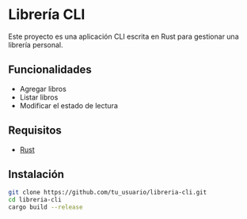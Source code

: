 # Librería CLI

Este proyecto es una aplicación CLI escrita en Rust para gestionar una librería personal.

## Funcionalidades

- Agregar libros
- Listar libros
- Modificar el estado de lectura

## Requisitos

- [Rust](https://www.rust-lang.org/tools/install)

## Instalación

```bash
git clone https://github.com/tu_usuario/libreria-cli.git
cd libreria-cli
cargo build --release
